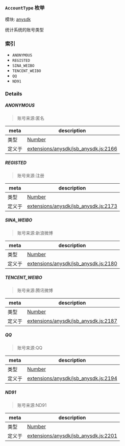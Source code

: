 ### `AccountType` 枚举



模块: [anysdk](../modules/anysdk.md)


统计系统的账号类型


### 索引
  - `ANONYMOUS`
  - `REGISTED`
  - `SINA_WEIBO`
  - `TENCENT_WEIBO`
  - `QQ`
  - `ND91`

### Details


##### ANONYMOUS

> 账号来源:匿名

| meta | description |
|------|-------------|
| 类型 | <a href="https://developer.mozilla.org/en/JavaScript/Reference/Global_Objects/Number" class="crosslink external" target="_blank">Number</a> |
| 定义于 | [extensions/anysdk/jsb_anysdk.js:2166](https://github.com/cocos-creator/engine/blob/de46973d0b5edcff4f973186ce89752080cb6b7c/extensions/anysdk/jsb_anysdk.js#L2166) |



##### REGISTED

> 账号来源:注册

| meta | description |
|------|-------------|
| 类型 | <a href="https://developer.mozilla.org/en/JavaScript/Reference/Global_Objects/Number" class="crosslink external" target="_blank">Number</a> |
| 定义于 | [extensions/anysdk/jsb_anysdk.js:2173](https://github.com/cocos-creator/engine/blob/de46973d0b5edcff4f973186ce89752080cb6b7c/extensions/anysdk/jsb_anysdk.js#L2173) |



##### SINA_WEIBO

> 账号来源:新浪微博

| meta | description |
|------|-------------|
| 类型 | <a href="https://developer.mozilla.org/en/JavaScript/Reference/Global_Objects/Number" class="crosslink external" target="_blank">Number</a> |
| 定义于 | [extensions/anysdk/jsb_anysdk.js:2180](https://github.com/cocos-creator/engine/blob/de46973d0b5edcff4f973186ce89752080cb6b7c/extensions/anysdk/jsb_anysdk.js#L2180) |



##### TENCENT_WEIBO

> 账号来源:腾讯微博

| meta | description |
|------|-------------|
| 类型 | <a href="https://developer.mozilla.org/en/JavaScript/Reference/Global_Objects/Number" class="crosslink external" target="_blank">Number</a> |
| 定义于 | [extensions/anysdk/jsb_anysdk.js:2187](https://github.com/cocos-creator/engine/blob/de46973d0b5edcff4f973186ce89752080cb6b7c/extensions/anysdk/jsb_anysdk.js#L2187) |



##### QQ

> 账号来源:QQ

| meta | description |
|------|-------------|
| 类型 | <a href="https://developer.mozilla.org/en/JavaScript/Reference/Global_Objects/Number" class="crosslink external" target="_blank">Number</a> |
| 定义于 | [extensions/anysdk/jsb_anysdk.js:2194](https://github.com/cocos-creator/engine/blob/de46973d0b5edcff4f973186ce89752080cb6b7c/extensions/anysdk/jsb_anysdk.js#L2194) |



##### ND91

> 账号来源:ND91

| meta | description |
|------|-------------|
| 类型 | <a href="https://developer.mozilla.org/en/JavaScript/Reference/Global_Objects/Number" class="crosslink external" target="_blank">Number</a> |
| 定义于 | [extensions/anysdk/jsb_anysdk.js:2201](https://github.com/cocos-creator/engine/blob/de46973d0b5edcff4f973186ce89752080cb6b7c/extensions/anysdk/jsb_anysdk.js#L2201) |


